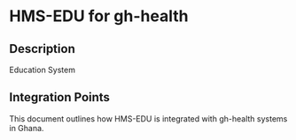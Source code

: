 # HMS-EDU for gh-health

## Description

Education System

## Integration Points

This document outlines how HMS-EDU is integrated with gh-health systems in Ghana.
